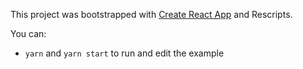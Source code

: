 This project was bootstrapped with [Create React App](https://github.com/facebook/create-react-app) and Rescripts.

You can:

- `yarn` and `yarn start` to run and edit the example
